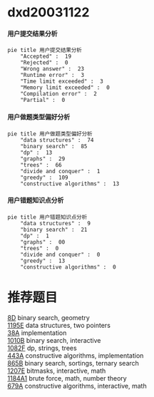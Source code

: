 # dxd20031122

<!-- tabs:start -->



#### **用户提交结果分析**

```mermaid
pie title 用户提交结果分析
    "Accepted" :  19
    "Rejected" :  0
    "Wrong answer" :  23
    "Runtime error" :  3
    "Time limit exceeded" :  3
    "Memory limit exceeded" :  0
    "Compilation error" :  2
    "Partial" :  0
```

#### **用户做题类型偏好分析**

```mermaid
pie title 用户做题类型偏好分析
    "data structures" :  74
    "binary search" :  85
    "dp" :  13
    "graphs" :  29
    "trees" :  66
    "divide and conquer" :  1
    "greedy" :  109
    "constructive algorithms" :  13
```
#### **用户错题知识点分析**

```mermaid
pie title 用户错题知识点分析
    "data structures" :  9
    "binary search" :  21
    "dp" :  1
    "graphs" :  00
    "trees" :  0
    "divide and conquer" :  0
    "greedy" :  13
    "constructive algorithms" :  0
```



<!-- tabs:end -->
# 推荐题目
[8D](https://codeforces.com/contest/8/problem/D)		binary search,
                        geometry		  
[1195E](https://codeforces.com/contest/1195/problem/E)		data structures,
                        two pointers		  
[38A](https://codeforces.com/contest/38/problem/A)		implementation		  
[1010B](https://codeforces.com/contest/1010/problem/B)		binary search,
                        interactive		  
[1082F](https://codeforces.com/contest/1082/problem/F)		dp,
                        strings,
                        trees		  
[443A](https://codeforces.com/contest/443/problem/A)		constructive algorithms,
                        implementation		  
[865B](https://codeforces.com/contest/865/problem/B)		binary search,
                        sortings,
                        ternary search		  
[1207E](https://codeforces.com/contest/1207/problem/E)		bitmasks,
                        interactive,
                        math		  
[1184A1](https://codeforces.com/contest/1184A/problem/1)		brute force,
                        math,
                        number theory		  
[679A](https://codeforces.com/contest/679/problem/A)		constructive algorithms,
                        interactive,
                        math		  
